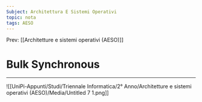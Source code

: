 ```yaml
---
Subject: Architettura E Sistemi Operativi
topic: nota
tags: AESO
---
```


Prev: [[Architetture e sistemi operativi (AESO)]]

# Bulk Synchronous
---

![[UniPi-Appunti/Studi/Triennale Informatica/2° Anno/Architetture e sistemi operativi (AESO)/Media/Untitled 7 1.png]]
